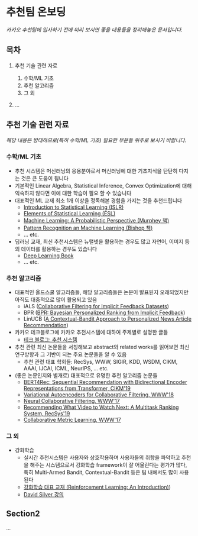 # 추천팀 온보딩

_카카오 추천팀에 입사하기 전에 미리 보시면 좋을 내용들을 정리해놓은 문서입니다._

## 목차
1. 추천 기술 관련 자료
   1. 수학/ML 기초
   2. 추천 알고리즘
   3. 그 외

2. ...

## 추천 기술 관련 자료
*해당 내용은 방대하므로(특히 수학/ML 기초) 필요한 부분들 위주로 보시기 바랍니다.*
### 수학/ML 기초
* 추천 시스템은 머신러닝의 응용분야로서 머신러닝에 대한 기초지식을 탄탄히 다지는 것은 큰 도움이 됩니다
* 기본적인 Linear Algebra, Statistical Inference, Convex Optimization에 대해 익숙하지 않다면 이에 대한 학습이 필요 할 수 있습니다
* 대표적인 ML 교재 최소 1개 이상을 정독해본 경험을 가지는 것을 추천드립니다
  * [Introduction to Statistical Learning (ISLR)](https://www.statlearning.com/)
  * [Elements of Statistical Learning (ESL)](https://hastie.su.domains/Papers/ESLII.pdf)
  * [Machine Learning: A Probabilistic Perspective (Murphey 책)](https://probml.github.io/pml-book/)
  * [Pattern Recognition an Machine Learning (Bishop 책)](https://www.microsoft.com/en-us/research/uploads/prod/2006/01/Bishop-Pattern-Recognition-and-Machine-Learning-2006.pdf)
  * ... etc.
* 딥러닝 교재, 최신 추천시스템은 뉴럴넷을 활용하는 경우도 많고 자연어, 이미지 등의 데이터를 활용하는 경우도 있습니다
  * [Deep Learning Book](https://www.deeplearningbook.org/)
  * ... etc.

### 추천 알고리즘
* 대표적인 올드스쿨 알고리즘들, 해당 알고리즘들은 논문이 발표된지 오래되었지만 아직도 대중적으로 많이 활용되고 있음
  * iALS ([Collaborative Filtering for Implicit Feedback Datasets](http://yifanhu.net/PUB/cf.pdf))
  * BPR ([BPR: Bayesian Personalized Ranking from Implicit Feedback](https://arxiv.org/pdf/1205.2618.pdf))
  * LinUCB ([A Contextual-Bandit Approach to Personalized News Article Recommendation](https://arxiv.org/pdf/1003.0146.pdf))
* 카카오 테크블로그에 카카오 추천시스템에 대하여 주제별로 설명한 글들
  * [테크 블로그: 추천 시스템](https://github.com/kakao/recoteam#%EC%B6%94%EC%B2%9C-%EC%8B%9C%EC%8A%A4%ED%85%9C)
* 추천 관련 최신 논문들을 서칭해보고 abstract와 related works를 읽어보면 최신 연구방향과 그 기반이 되는 주요 논문들을 알 수 있음
  * 추천 관련 대표 학회들: RecSys, WWW, SIGIR, KDD, WSDM, CIKM, AAAI, IJCAI, ICML, NeurIPS, ... etc.
* (좋은 논문인지와 별개로) 대표적으로 유명한 추천 알고리즘 논문들
  * [BERT4Rec: Sequential Recommendation with Bidirectional Encoder Representations from Transformer, CIKM'19](https://arxiv.org/abs/1904.06690)
  * [Variational Autoencoders for Collaborative Filtering, WWW'18](https://dl.acm.org/doi/10.1145/3178876.3186150)
  * [Neural Collaborative Filtering, WWW'17](https://dl.acm.org/doi/10.1145/3038912.3052569)
  * [Recommending What Video to Watch Next: A Multitask Ranking System, RecSys'19](https://daiwk.github.io/assets/youtube-multitask.pdf)
  * [Collaborative Metric Learning, WWW'17](https://vision.cornell.edu/se3/wp-content/uploads/2017/03/WWW-fp0554-hsiehA.pdf)

### 그 외
* 강화학습
  * 실시간 추천시스템은 사용자와 상호작용하며 사용자들의 취향을 파악하고 추천을 해주는 시스템으로서 강화학습 framework이 잘 어울린다는 평가가 많다, 특히 Multi-Armed Bandit, Contextual-Bandit 등은 팀 내에서도 많이 사용된다
  * [강화학습 대표 교재 (Reinforcement Learning: An Introduction)](http://incompleteideas.net/book/the-book.html))
  * [David Silver 강의](https://www.davidsilver.uk/teaching/)

## Section2
...
